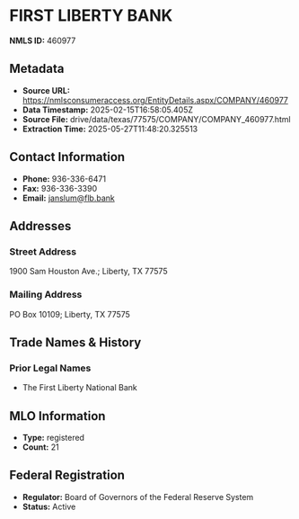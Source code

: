 # FIRST LIBERTY BANK

**NMLS ID:** 460977

## Metadata
- **Source URL:** https://nmlsconsumeraccess.org/EntityDetails.aspx/COMPANY/460977
- **Data Timestamp:** 2025-02-15T16:58:05.405Z
- **Source File:** drive/data/texas/77575/COMPANY/COMPANY_460977.html
- **Extraction Time:** 2025-05-27T11:48:20.325513

## Contact Information
- **Phone:** 936-336-6471
- **Fax:** 936-336-3390
- **Email:** janslum@flb.bank

## Addresses
### Street Address
1900 Sam Houston Ave.; Liberty, TX 77575

### Mailing Address
PO Box 10109; Liberty, TX 77575

## Trade Names & History
### Prior Legal Names
- The First Liberty National Bank

## MLO Information
- **Type:** registered
- **Count:** 21

## Federal Registration
- **Regulator:** Board of Governors of the Federal Reserve System
- **Status:** Active
